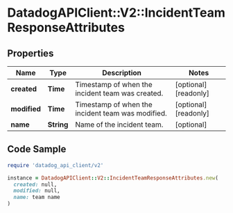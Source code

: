 # DatadogAPIClient::V2::IncidentTeamResponseAttributes

## Properties

| Name | Type | Description | Notes |
| ---- | ---- | ----------- | ----- |
| **created** | **Time** | Timestamp of when the incident team was created. | [optional][readonly] |
| **modified** | **Time** | Timestamp of when the incident team was modified. | [optional][readonly] |
| **name** | **String** | Name of the incident team. | [optional] |

## Code Sample

```ruby
require 'datadog_api_client/v2'

instance = DatadogAPIClient::V2::IncidentTeamResponseAttributes.new(
  created: null,
  modified: null,
  name: team name
)
```

